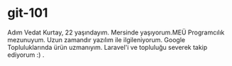 # git-101
Adım Vedat Kurtay, 22 yaşındayım. Mersinde yaşıyorum.MEÜ Programcılık mezunuyum. Uzun zamandır yazılım ile ilgileniyorum. Google Topluluklarında ürün uzmanıyım. Laravel'i ve topluluğu severek takip ediyorum :) . 
